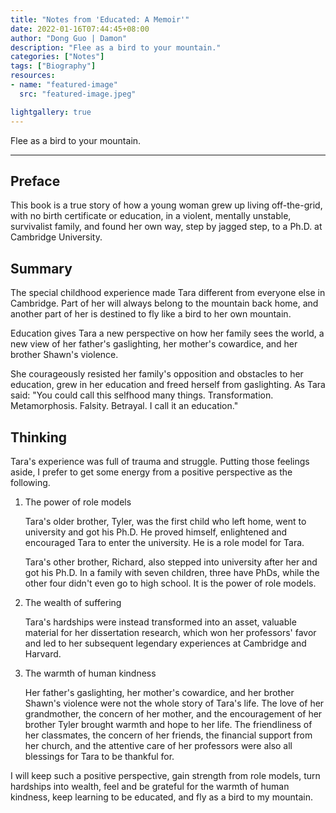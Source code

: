 ```yaml
---
title: "Notes from 'Educated: A Memoir'"
date: 2022-01-16T07:44:45+08:00
author: "Dong Guo | Damon"
description: "Flee as a bird to your mountain."
categories: ["Notes"]
tags: ["Biography"]
resources:
- name: "featured-image"
  src: "featured-image.jpeg"

lightgallery: true
---
```


Flee as a bird to your mountain.

<!--more-->

---

## Preface

This book is a true story of how a young woman grew up living off-the-grid, with no birth certificate or education, in a violent, mentally unstable, survivalist family, and found her own way, step by jagged step, to a Ph.D. at Cambridge University.

## Summary

The special childhood experience made Tara different from everyone else in Cambridge. Part of her will always belong to the mountain back home, and another part of her is destined to fly like a bird to her own mountain.

Education gives Tara a new perspective on how her family sees the world, a new view of her father's gaslighting, her mother's cowardice, and her brother Shawn's violence. 


She courageously resisted her family's opposition and obstacles to her education, grew in her education and freed herself from gaslighting. As Tara said: "You could call this selfhood many things. Transformation. Metamorphosis. Falsity. Betrayal. I call it an education."

## Thinking

Tara's experience was full of trauma and struggle. Putting those feelings aside, I prefer to get some energy from a positive perspective as the following. 

1. The power of role models
    
    Tara's older brother, Tyler, was the first child who left home, went to university and got his Ph.D. He proved himself, enlightened and encouraged Tara to enter the university. He is a role model for Tara.

    Tara's other brother, Richard, also stepped into university after her and got his Ph.D. In a family with seven children, three have PhDs, while the other four didn't even go to high school. It is the power of role models.

2. The wealth of suffering
    
    Tara's hardships were instead transformed into an asset, valuable material for her dissertation research, which won her professors' favor and led to her subsequent legendary experiences at Cambridge and Harvard.

3. The warmth of human kindness

    Her father's gaslighting, her mother's cowardice, and her brother Shawn's violence were not the whole story of Tara's life. The love of her grandmother, the concern of her mother, and the encouragement of her brother Tyler brought warmth and hope to her life. The friendliness of her classmates, the concern of her friends, the financial support from her church, and the attentive care of her professors were also all blessings for Tara to be thankful for.

I will keep such a positive perspective, gain strength from role models, turn hardships into wealth, feel and be grateful for the warmth of human kindness, keep learning to be educated, and fly as a bird to my mountain.
